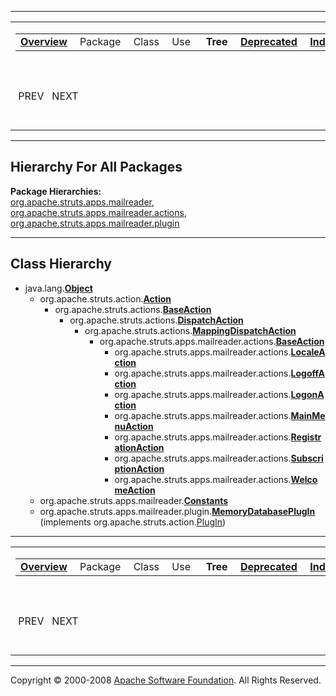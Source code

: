 ------------------------------------------------------------------------

<span id="navbar_top"></span> [](#skip-navbar_top "Skip navigation links")

<table>
<colgroup>
<col width="50%" />
<col width="50%" />
</colgroup>
<tbody>
<tr class="odd">
<td align="left"><span id="navbar_top_firstrow"></span>
<table>
<tbody>
<tr class="odd">
<td align="left"><a href="overview-summary.html.md"><strong>Overview</strong></a> </td>
<td align="left">Package </td>
<td align="left">Class </td>
<td align="left">Use </td>
<td align="left"> <strong>Tree</strong> </td>
<td align="left"><a href="deprecated-list.html.md"><strong>Deprecated</strong></a> </td>
<td align="left"><a href="index-all.html.md"><strong>Index</strong></a> </td>
<td align="left"><a href="help-doc.html.md"><strong>Help</strong></a> </td>
</tr>
</tbody>
</table></td>
<td align="left"></td>
</tr>
<tr class="even">
<td align="left"> PREV   NEXT</td>
<td align="left"><a href="index.html.md?overview-tree.html"><strong>FRAMES</strong></a>    <a href="overview-tree.html"><strong>NO FRAMES</strong></a>    
<a href="allclasses-noframe.html.md"><strong>All Classes</strong></a></td>
</tr>
</tbody>
</table>

<span id="skip-navbar_top"></span>

------------------------------------------------------------------------

Hierarchy For All Packages
--------------------------

**Package Hierarchies:**  
[org.apache.struts.apps.mailreader](org/apache/struts/apps/mailreader/package-tree.html.md), [org.apache.struts.apps.mailreader.actions](org/apache/struts/apps/mailreader/actions/package-tree.html), [org.apache.struts.apps.mailreader.plugin](org/apache/struts/apps/mailreader/plugin/package-tree.html)

------------------------------------------------------------------------

Class Hierarchy
---------------

-   java.lang.[**Object**](http://java.sun.com/j2se/1.4.2/docs/api/java/lang/Object.html.md?is-external=true "class or interface in java.lang")
    -   org.apache.struts.action.[**Action**](http://struts.apache.org/apidocs/org/apache/struts/action/Action.html.md?is-external=true "class or interface in org.apache.struts.action")
        -   org.apache.struts.actions.[**BaseAction**](http://struts.apache.org/apidocs/org/apache/struts/actions/BaseAction.html.md?is-external=true "class or interface in org.apache.struts.actions")
            -   org.apache.struts.actions.[**DispatchAction**](http://struts.apache.org/apidocs/org/apache/struts/actions/DispatchAction.html.md?is-external=true "class or interface in org.apache.struts.actions")
                -   org.apache.struts.actions.[**MappingDispatchAction**](http://struts.apache.org/apidocs/org/apache/struts/actions/MappingDispatchAction.html.md?is-external=true "class or interface in org.apache.struts.actions")
                    -   org.apache.struts.apps.mailreader.actions.[**BaseAction**](org/apache/struts/apps/mailreader/actions/BaseAction.html.md "class in org.apache.struts.apps.mailreader.actions")
                        -   org.apache.struts.apps.mailreader.actions.[**LocaleAction**](org/apache/struts/apps/mailreader/actions/LocaleAction.html.md "class in org.apache.struts.apps.mailreader.actions")
                        -   org.apache.struts.apps.mailreader.actions.[**LogoffAction**](org/apache/struts/apps/mailreader/actions/LogoffAction.html.md "class in org.apache.struts.apps.mailreader.actions")
                        -   org.apache.struts.apps.mailreader.actions.[**LogonAction**](org/apache/struts/apps/mailreader/actions/LogonAction.html.md "class in org.apache.struts.apps.mailreader.actions")
                        -   org.apache.struts.apps.mailreader.actions.[**MainMenuAction**](org/apache/struts/apps/mailreader/actions/MainMenuAction.html.md "class in org.apache.struts.apps.mailreader.actions")
                        -   org.apache.struts.apps.mailreader.actions.[**RegistrationAction**](org/apache/struts/apps/mailreader/actions/RegistrationAction.html.md "class in org.apache.struts.apps.mailreader.actions")
                        -   org.apache.struts.apps.mailreader.actions.[**SubscriptionAction**](org/apache/struts/apps/mailreader/actions/SubscriptionAction.html.md "class in org.apache.struts.apps.mailreader.actions")
                        -   org.apache.struts.apps.mailreader.actions.[**WelcomeAction**](org/apache/struts/apps/mailreader/actions/WelcomeAction.html.md "class in org.apache.struts.apps.mailreader.actions")
    -   org.apache.struts.apps.mailreader.[**Constants**](org/apache/struts/apps/mailreader/Constants.html.md "class in org.apache.struts.apps.mailreader")
    -   org.apache.struts.apps.mailreader.plugin.[**MemoryDatabasePlugIn**](org/apache/struts/apps/mailreader/plugin/MemoryDatabasePlugIn.html.md "class in org.apache.struts.apps.mailreader.plugin") (implements org.apache.struts.action.[PlugIn](http://struts.apache.org/apidocs/org/apache/struts/action/PlugIn.html?is-external=true "class or interface in org.apache.struts.action"))

------------------------------------------------------------------------

<span id="navbar_bottom"></span> [](#skip-navbar_bottom "Skip navigation links")

<table>
<colgroup>
<col width="50%" />
<col width="50%" />
</colgroup>
<tbody>
<tr class="odd">
<td align="left"><span id="navbar_bottom_firstrow"></span>
<table>
<tbody>
<tr class="odd">
<td align="left"><a href="overview-summary.html.md"><strong>Overview</strong></a> </td>
<td align="left">Package </td>
<td align="left">Class </td>
<td align="left">Use </td>
<td align="left"> <strong>Tree</strong> </td>
<td align="left"><a href="deprecated-list.html.md"><strong>Deprecated</strong></a> </td>
<td align="left"><a href="index-all.html.md"><strong>Index</strong></a> </td>
<td align="left"><a href="help-doc.html.md"><strong>Help</strong></a> </td>
</tr>
</tbody>
</table></td>
<td align="left"></td>
</tr>
<tr class="even">
<td align="left"> PREV   NEXT</td>
<td align="left"><a href="index.html.md?overview-tree.html"><strong>FRAMES</strong></a>    <a href="overview-tree.html"><strong>NO FRAMES</strong></a>    
<a href="allclasses-noframe.html.md"><strong>All Classes</strong></a></td>
</tr>
</tbody>
</table>

<span id="skip-navbar_bottom"></span>

------------------------------------------------------------------------

Copyright © 2000-2008 [Apache Software Foundation](http://www.apache.org/). All Rights Reserved.
